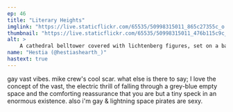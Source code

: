 ```yaml
---
ep: 46
title: "Literary Heights"
imglink: "https://live.staticflickr.com/65535/50998315011_865c27355c_o.jpg"
thumbnail: "https://live.staticflickr.com/65535/50998315011_476b115c9c_q.jpg"
alt: >
    A cathedral belltower covered with lichtenberg figures, set on a background of skewed, repeated text that reads "enjoy sky blue"
name: "Hestia (@hestiashearth_)"
hastext: true
---
```

gay vast vibes. mike crew's cool scar. what else is there to say; I love the concept of the vast, the electric thrill of falling through a grey-blue empty space and the comforting reassurance that you are but a tiny speck in an enormous existence. also i'm gay & lightning space pirates are sexy.